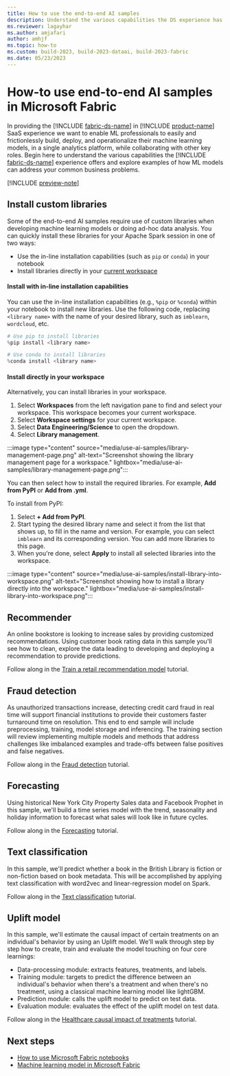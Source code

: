 ```yaml
---
title: How to use the end-to-end AI samples
description: Understand the various capabilities the DS experience has to offer and examples of how ML models can address your common business problems.
ms.reviewer: lagayhar
ms.author: amjafari
author: amhjf
ms.topic: how-to
ms.custom: build-2023, build-2023-dataai, build-2023-fabric
ms.date: 05/23/2023
---
```


# How-to use end-to-end AI samples in Microsoft Fabric

In providing the [!INCLUDE [fabric-ds-name](includes/fabric-ds-name.md)] in [!INCLUDE [product-name](../includes/product-name.md)] SaaS experience we want to enable ML professionals to easily and frictionlessly build, deploy, and operationalize their machine learning models, in a single analytics platform, while collaborating with other key roles. Begin here to understand the various capabilities the [!INCLUDE [fabric-ds-name](includes/fabric-ds-name.md)] experience offers and explore examples of how ML models can address your common business problems.

[!INCLUDE [preview-note](../includes/preview-note.md)]

## Install custom libraries

Some of the end-to-end AI samples require use of custom libraries when developing machine learning models or doing ad-hoc data analysis. You can quickly install these libraries for your Apache Spark session in one of two ways:

- Use the in-line installation capabilities (such as `pip` or `conda`) in your notebook
- Install libraries directly in your [current workspace](../get-started/workspaces.md#current-workspace)

#### Install with in-line installation capabilities

You can use the in-line installation capabilities (e.g., `%pip` or `%conda`) within your notebook to install new libraries. Use the following code, replacing `<library name>` with the name of your desired library, such as `imblearn`, `wordcloud`, etc.

```python
# Use pip to install libraries
%pip install <library name>

# Use conda to install libraries
%conda install <library name>
```

#### Install directly in your workspace

Alternatively, you can install libraries in your workspace.

1. Select **Workspaces** from the left navigation pane to find and select your workspace. This workspace becomes your current workspace. 
1. Select **Workspace settings** for your current workspace.
1. Select **Data Engineering/Science** to open the dropdown.
1. Select **Library management**.

:::image type="content" source="media/use-ai-samples/library-management-page.png" alt-text="Screenshot showing the library management page for a workspace." lightbox="media/use-ai-samples/library-management-page.png":::

You can then select how to install the required libraries. For example, **Add from PyPI** or **Add from .yml**.

To install from PyPI:
1. Select **+ Add from PyPI**.
1. Start typing the desired library name and select it from the list that shows up, to fill in the name and version. For example, you can select `imblearn` and its corresponding version. You can add more libraries to this page.
1. When you're done, select **Apply** to install all selected libraries into the workspace.

:::image type="content" source="media/use-ai-samples/install-library-into-workspace.png" alt-text="Screenshot showing how to install a library directly into the workspace." lightbox="media/use-ai-samples/install-library-into-workspace.png":::

## Recommender

An online bookstore is looking to increase sales by providing customized recommendations. Using customer book rating data in this sample you'll see how to clean, explore the data leading to developing and deploying a recommendation to provide predictions.

Follow along in the [Train a retail recommendation model](retail-recommend-model.md) tutorial.

## Fraud detection

As unauthorized transactions increase, detecting credit card fraud in real time will support financial institutions to provide their customers faster turnaround time on resolution. This end to end sample will include preprocessing, training, model storage and inferencing. The training section will review implementing multiple models and methods that address challenges like imbalanced examples and trade-offs between false positives and false negatives.

Follow along in the [Fraud detection](fraud-detection.md) tutorial.

## Forecasting

Using historical New York City Property Sales data and Facebook Prophet in this sample, we'll build a time series model with the trend, seasonality and holiday information to forecast what sales will look like in future cycles.

Follow along in the [Forecasting](time-series-forecasting.md) tutorial.

## Text classification

In this sample, we'll predict whether a book in the British Library is fiction or non-fiction based on book metadata. This will be accomplished by applying text classification with word2vec and linear-regression model on Spark.

Follow along in the [Text classification](title-genre-classification.md) tutorial.

## Uplift model

In this sample, we'll estimate the causal impact of certain treatments on an individual's behavior by using an Uplift model. We'll walk through step by step how to create, train and evaluate the model touching on four core learnings:

- Data-processing module: extracts features, treatments, and labels.
- Training module: targets to predict the difference between an individual's behavior when there's a treatment and when there's no treatment, using a classical machine learning model like lightGBM.
- Prediction module: calls the uplift model to predict on test data.
- Evaluation module: evaluates the effect of the uplift model on test data.

Follow along in the [Healthcare causal impact of treatments](uplift-modeling.md) tutorial.


## Next steps

- [How to use Microsoft Fabric notebooks](../data-engineering/how-to-use-notebook.md)
- [Machine learning model in Microsoft Fabric](machine-learning-model.md)
